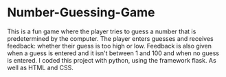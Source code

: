 # Number-Guessing-Game
This is a fun game where the player tries to guess a number that is predetermined by the computer. The player enters guesses and receives feedback: whether their guess is too high or low. Feedback is also given when a guess is entered and it isn't between 1 and 100 and when no guess is entered. I coded this project with python, using the framework flask. As well as HTML and CSS.